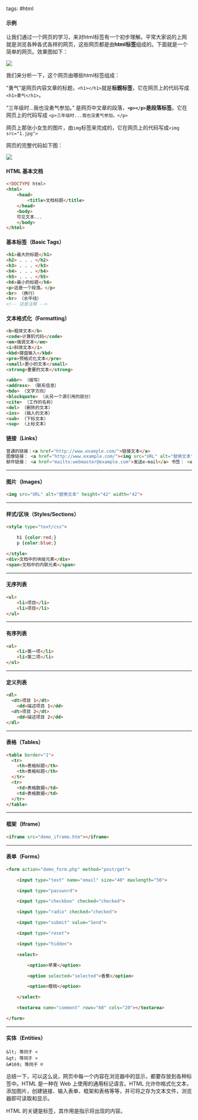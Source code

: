 tags: #html

#### 示例

让我们通过一个网页的学习，来对html标签有一个初步理解。平常大家说的上网就是浏览各种各式各样的网页，这些网页都是由**html标签**组成的。下面就是一个简单的网页。效果图如下：

![](https://syske-pic-bed.oss-cn-hangzhou.aliyuncs.com/imgs/images/1077694-20161209113848147-981300864.png)

我们来分析一下，这个网页由哪些html标签组成：

“勇气”是网页内容文章的标题，`<h1></h1>`就是**标题标签**，它在网页上的代码写成`<h1>勇气</h1>`。

“三年级时...我也没勇气参加。” 是网页中文章的段落，**`<p></p>`**是**段落标签**。它在网页上的代码写成 `<p>三年级时...我也没勇气参加。</p>`

网页上那张小女生的图片，由`img`标签来完成的，它在网页上的代码写成`<img src="1.jpg">`

网页的完整代码如下图： 

 ![](https://syske-pic-bed.oss-cn-hangzhou.aliyuncs.com/imgs/images/1077694-20161209113924538-87687929.jpg)

#### HTML 基本文档

```html
<!DOCTYPE html>
<html>
	<head>
		<title>文档标题</title>
	</head>
	<body>
	可见文本...
	</body>
</html>
```

#### 基本标签（Basic Tags）

```html
<h1>最大的标题</h1>
<h2> . . . </h2>
<h3> . . . </h3>
<h4> . . . </h4>
<h5> . . . </h5>
<h6>最小的标题</h6>
<p>这是一个段落。</p>
<br> （换行）
<hr> （水平线）
<!-- 这是注释 -->
```

#### 文本格式化（Formatting）

```html
<b>粗体文本</b>
<code>计算机代码</code>
<em>强调文本</em>
<i>斜体文本</i>
<kbd>键盘输入</kbd> 
<pre>预格式化文本</pre>
<small>更小的文本</small>
<strong>重要的文本</strong>

<abbr> （缩写）
<address> （联系信息）
<bdo> （文字方向）
<blockquote> （从另一个源引用的部分）
<cite> （工作的名称）
<del> （删除的文本）
<ins> （插入的文本）
<sub> （下标文本）
<sup> （上标文本）
```

#### 链接（Links）

```html
普通的链接：<a href="http://www.example.com/">链接文本</a> 
图像链接： <a href="http://www.example.com/"><img src="URL" alt="替换文本"></a> 
邮件链接： <a href="mailto:webmaster@example.com">发送e-mail</a> 书签： <a id="tips">提示部分</a> <a href="#tips">跳到提示部分</a>
```

------

#### 图片（Images）

```html
<img src="URL" alt="替换文本" height="42" width="42">
```

------

#### 样式/区块（Styles/Sections）

```html
<style type="text/css">

    h1 {color:red;} 
    p {color:blue;}

</style> 
<div>文档中的块级元素</div> 
<span>文档中的内联元素</span>
```

------

#### 无序列表

```html
<ul>     
    <li>项目</li>     
    <li>项目</li> 
</ul>
```

------

#### 有序列表

```html
<ol>     
    <li>第一项</li>     
    <li>第二项</li> 
</ol>
```

------

#### 定义列表

```html
<dl>
  <dt>项目 1</dt>
    <dd>描述项目 1</dd>
  <dt>项目 2</dt>
    <dd>描述项目 2</dd>
</dl>
```

------

#### 表格（Tables）

```html
<table border="1">
  <tr>
    <th>表格标题</th>
    <th>表格标题</th>
  </tr>
  <tr>
    <td>表格数据</td>
    <td>表格数据</td>
  </tr>
</table>
```

------

#### 框架（Iframe）

```html
<iframe src="demo_iframe.htm"></iframe>
```

------

#### 表单（Forms）

```html
<form action="demo_form.php" method="post/get">

    <input type="text" name="email" size="40" maxlength="50">

    <input type="password">   

    <input type="checkbox" checked="checked">

    <input type="radio" checked="checked">

    <input type="submit" value="Send">

    <input type="reset">

    <input type="hidden">

    <select>

        <option>苹果</option>

        <option selected="selected">香蕉</option>

        <option>樱桃</option>

    </select>

    <textarea name="comment" rows="60" cols="20"></textarea>

</form>
```

------

#### 实体（Entities）

```
&lt; 等同于 < 
&gt; 等同于 > 
&#169; 等同于 ©
```

总结一下，可以这么说，网页中每一个内容在浏览器中的显示，都要存放到各种标签中。HTML 是一种在 Web 上使用的通用标记语言。HTML 允许你格式化文本，添加图片，创建链接、输入表单、框架和表格等等，并可将之存为文本文件，浏览器即可读取和显示。

HTML 的关键是标签，其作用是指示将出现的内容。

[^参考1]: HTML 教程|菜鸟教程


